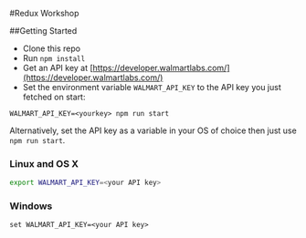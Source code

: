 #Redux Workshop

##Getting Started

- Clone this repo
- Run `npm install`
- Get an API key at [https://developer.walmartlabs.com/](https://developer.walmartlabs.com/)
- Set the environment variable `WALMART_API_KEY` to the API key you just fetched on start:

```
WALMART_API_KEY=<yourkey> npm run start
```

Alternatively, set the API key as a variable in your OS of choice then just use `npm run start`.

### Linux and OS X

```bash
export WALMART_API_KEY=<your API key>
```

### Windows

```
set WALMART_API_KEY=<your API key>
```
